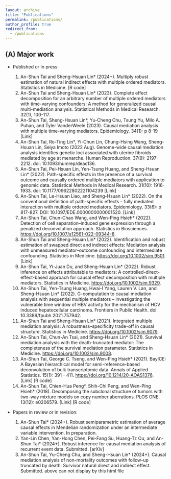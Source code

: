 ```yaml
---
layout: archive
title: "Publications"
permalink: /publications/
author_profile: true
redirect_from:
  - /publications
---
```


(A) Major work
-----
  * Published or In press​:
    1. An-Shun Tai and Sheng-Hsuan Lin* (2024+). Multiply robust estimation of natural indirect effects with multiple ordered mediators. Statistics in Medicine. [R code]
    2. An-Shun Tai and Sheng-Hsuan Lin* (2023). Complete effect decomposition for an arbitrary number of multiple ordered mediators with time-varying confounders: A method for generalized causal multi-mediation analysis. Statistical Methods in Medical Research. 32(1), 100-117.
    3. An-Shun Tai, Sheng-Hsuan Lin*, Yu-Cheng Chu, Tsung Yu, Milo A. Puhan, and Tyler VanderWeele (2023). Causal mediation analysis with multiple time-varying mediators. Epidemiology. 34(1): p 8-19 [Link]
    4. An-Shun Tai, Ro-Ting Lin*, Yi-Chun Lin, Chung-Hsing Wang, Sheng-Hsuan Lin, Seiya Imoto (2022 Aug). Genome-wide causal mediation analysis identifies genetic loci associated with uterine fibroids mediated by age at menarche. Human Reproduction. 37(9): 2197-2212. doi: 10.1093/humrep/deac136.
    5. An-Shun Tai, Pei-Hsuan Lin, Yen-Tsung Huang, and Sheng-Hsuan Lin* (2022). Path-specific effects in the presence of a survival outcome and causally ordered multiple mediators with application to genomic data. Statistical Methods in Medical Research. 31(10): 1916-1933. doi: 10.1177/09622802221104239 [Link]
    6. An-Shun Tai, Le-Hsuan Liao, and Sheng-Hsuan Lin* (2022). On the conventional definition of path-specific effects - fully mediated interaction with multiple ordered mediators. Epidemiology. 33(6): p 817-827. DOI: 10.1097/EDE.0000000000001520. [Link]
    7. An-Shun Tai, Chun-Chao Wang, and Wen-Ping Hsieh* (2022). Detection of cell separation–induced gene expression through a penalized deconvolution approach. Statistics in Biosciences. https://doi.org/10.1007/s12561-022-09344-8.
    8. An-Shun Tai and Sheng-Hsuan Lin* (2022). Identification and robust estimation of swapped direct and indirect effects: Mediation analysis with unmeasured mediator–outcome confounding and intermediate confounding. Statistics in Medicine. https://doi.org/10.1002/sim.9501. [Link]
    9. An-Shun Tai, Yi-Juan Du, and Sheng-Hsuan Lin* (2022). Robust inference on effects attributable to mediators: A controlled-direct-effect-based approach for causal effect decomposition with multiple mediators. Statistics in Medicine. https://doi.org/10.1002/sim.9329. 
    10. An-Shun Tai, Yen-Tsung Huang, Hwai-I Yang, Lauren V. Lan, and Sheng-Hsuan Lin* (2022). G-computation to causal mediation analysis with sequential multiple mediators – investigating the vulnerable time window of HBV activity for the mechanism of HCV induced hepatocellular carcinoma. Frontiers in Public Health. doi: 10.3389/fpubh.2021.757942.
    11. An-Shun Tai and Sheng-Hsuan Lin* (2021). Integrated multiple mediation analysis: A robustness–specificity trade-off in causal structure. Statistics in Medicine. https://doi.org/10.1002/sim.9079.
    12. An-Shun Tai, Chun-An Tsai, and Sheng-Hsuan Lin* (2021). Survival mediation analysis with the death-truncated mediator: The completeness of the survival mediation parameter. Statistics in Medicine. https://doi.org/10.1002/sim.9008.
    13. An-Shun Tai, George C. Tseng, and Wen-Ping Hsieh* (2021). BayICE: A Bayesian hierarchical model for semi-reference-based deconvolution of bulk transcriptomic data. Annals of Applied Statistics. 15(1): 391 - 411. https://doi.org/10.1214/20-AOAS1376. [Link] [R code]
    14. An-Shun Tai, Chien-Hua Peng*, Shih-Chi Peng, and Wen-Ping Hsieh* (2018). Decomposing the subclonal structure of tumors with two-way mixture models on copy number aberrations. PLOS ONE. 13(12): e0206579. [Link] [R code]

  * Papers in review or in revision:​
    1. An-Shun Tai* (2024+). Robust semiparametric estimation of average causal effects in Mendelian randomization under an intermediate variable intervention. In preparation.
    2. Yan-Lin Chen, Yan-Hong Chen, Pei-Fang Su, Huang-Tz Ou, and An-Shun Tai* (2024+). Robust inference for causal mediation analysis of recurrent event data. Submitted. [arXiv]
    3. An-Shun Tai, Yu-Cheng Chu, and Sheng-Hsuan Lin* (2024+). Causal mediation analysis of non-mortality outcomes with follow-up truncated by death: Survivor natural direct and indirect effect. Submitted. 
  above can not display by this html file 
